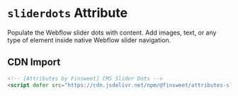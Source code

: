 # `sliderdots` Attribute

Populate the Webflow slider dots with content. Add images, text, or any type of element inside native Webflow slider navigation.

## CDN Import

```html
<!-- [Attributes by Finsweet] CMS Slider Dots -->
<script defer src="https://cdn.jsdelivr.net/npm/@finsweet/attributes-sliderdots@1/sliderdots.js"></script>
```
